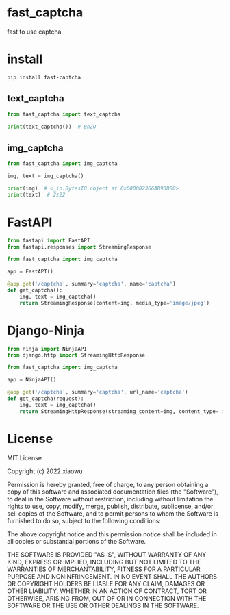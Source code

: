 # fast_captcha

fast to use captcha

# install

```shell
pip install fast-captcha
```

## text_captcha

```python
from fast_captcha import text_captcha

print(text_captcha())  # BnZU
```

## img_captcha

```python
from fast_captcha import img_captcha

img, text = img_captcha()

print(img)  # <_io.BytesIO object at 0x000002366AB93DB0>
print(text)  # 2z22
```

# FastAPI

```python
from fastapi import FastAPI
from fastapi.responses import StreamingResponse

from fast_captcha import img_captcha

app = FastAPI()

@app.get('/captcha', summary='captcha', name='captcha')
def get_captcha():
    img, text = img_captcha()
    return StreamingResponse(content=img, media_type='image/jpeg')
```

# Django-Ninja

```python
from ninja import NinjaAPI
from django.http import StreamingHttpResponse

from fast_captcha import img_captcha

app = NinjaAPI()

@app.get('/captcha', summary='captcha', url_name='captcha')
def get_captcha(request):
    img, text = img_captcha()
    return StreamingHttpResponse(streaming_content=img, content_type='image/jpeg')
```

# License
MIT License

Copyright (c) 2022 xiaowu

Permission is hereby granted, free of charge, to any person obtaining a copy
of this software and associated documentation files (the "Software"), to deal
in the Software without restriction, including without limitation the rights
to use, copy, modify, merge, publish, distribute, sublicense, and/or sell
copies of the Software, and to permit persons to whom the Software is
furnished to do so, subject to the following conditions:

The above copyright notice and this permission notice shall be included in all
copies or substantial portions of the Software.

THE SOFTWARE IS PROVIDED "AS IS", WITHOUT WARRANTY OF ANY KIND, EXPRESS OR
IMPLIED, INCLUDING BUT NOT LIMITED TO THE WARRANTIES OF MERCHANTABILITY,
FITNESS FOR A PARTICULAR PURPOSE AND NONINFRINGEMENT. IN NO EVENT SHALL THE
AUTHORS OR COPYRIGHT HOLDERS BE LIABLE FOR ANY CLAIM, DAMAGES OR OTHER
LIABILITY, WHETHER IN AN ACTION OF CONTRACT, TORT OR OTHERWISE, ARISING FROM,
OUT OF OR IN CONNECTION WITH THE SOFTWARE OR THE USE OR OTHER DEALINGS IN THE
SOFTWARE.